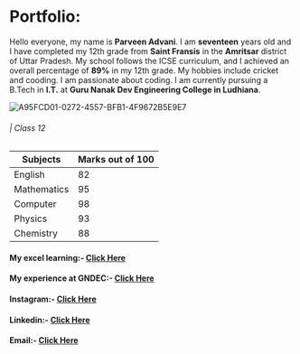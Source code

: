# Portfolio:
Hello everyone, my name is **Parveen Advani**. I am **seventeen** years old and I have completed my 12th grade from **Saint Fransis** in the **Amritsar** district of Uttar Pradesh. My school follows the ICSE curriculum, and I achieved an overall percentage of **89%** in my 12th grade. My hobbies include cricket and cooding. I am passionate about coding. I am currently pursuing a B.Tech in **I.T.** at **Guru Nanak Dev Engineering College in Ludhiana**.

![A95FCD01-0272-4557-BFB1-4F9672B5E9E7](https://github.com/user-attachments/assets/960b1827-94dd-4e40-a544-17d6d4d48e8b)

###### | Class 12

|  Subjects    |Marks out of 100|
|--------------|----------------|
|  English     |    82          |
|  Mathematics |    95          |
|  Computer    |    98          |
|  Physics     |    93          |
|  Chemistry   |    88          |

#### My excel learning:- [Click Here](https://amangndec.github.io/Excel.github.io/)

#### My experience at GNDEC:- [Click Here](https://amangndec.github.io/learning.github.io/)

#### Instagram:- [Click Here](https://www.instagram.com/aman_veer_9898/)

#### Linkedin:- [Click Here](https://www.linkedin.com/in/amanveer-singh-281ab531b/)

#### Email:- [Click Here](https://mail.google.com/mail/u/0/?tab=rm&ogbl#inbox?compose=GTvVlcSKjgCQpGrbWqkRbsxfkmTkTnSrMvClBRlTRBNPldwNKbQxDqxZDdTmrNKfLXDBfFgKCVCXs)

